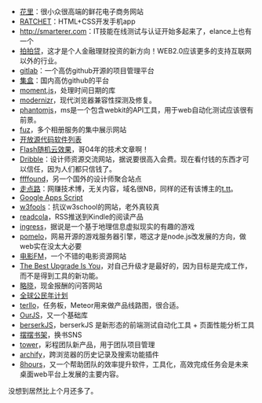 ---
---

* [花里](http://hua.li)：很小众很高端的鲜花电子商务网站
* [RATCHET](http://goratchet.com/)：HTML+CSS开发手机app
* <http://smarterer.com>：IT技能在线测试与认证开始多起来了，elance上也有一个
* [拍拍贷](http://www.ppdai.com/)，这才是个人金融理财投资的新方向！WEB2.0应该更多的支持互联网以外的行业。
* [gitlab](http://www.gitlabhq.com/)：一个高仿github开源的项目管理平台
* [集盒](https://geakit.com/)：国内高仿github的平台
* [moment.js](http://momentjs.com/)，处理时间日期的库
* [modernizr](http://modernizr.com/)，现代浏览器兼容性探测及修复。
* [phantomjs](http://phantomjs.org/)，ms是一个包含webkit的API工具，用于web自动化测试应该很有前景。
* [fuz](http://fuz.li/)，多个相册服务的集中展示网站
* [开放源代码软件列表](http://zh.wikipedia.org/wiki/开放源代码软件列表)
* [Flash随机云效果](http://www.7880.com/info/Article-38d3bac0.html)，哥04年的技术文章啊！
* [Dribble](http://dribbble.com/)：设计师资源交流网站，据说要很高入会费。现在看付钱的东西才可以信任，因为人们都只信钱了。
* [ffffound](http://ffffound.com/)，另一个国外的设计师聚合站点
* [走点路](http://zou.lu/)：网赚技术博，无关内容，域名很NB，同样的还有该博主的[t.tt](http://t.tt/)。
* [Google Apps Script](https://developers.google.com/apps-script/)
* [w3fools](http://w3fools.com/)：抗议w3school的网站，老外真较真
* [readcola](http://www.readcola.com/)，RSS推送到Kindle的阅读产品
* [ingress](http://www.ingress.com/)，据说是一个基于地理信息虚拟现实的有趣的游戏
* [pomelo](https://github.com/NetEase/pomelo)，网易开源的游戏服务器引擎，嗯这才是node.js改发展的方向，做web实在没太大必要
* [电影FM](http://beta.dianying.fm/)，一个不错的电影资源网站
* [The Best Upgrade Is You](http://minimalmac.com/post/34081675157/the-best-upgrade-is-you)，对自己升级才是最好的，因为目标是完成工作，而不是得到工具的新功能。
* [略晓](http://luexiao.com/)，现金报酬的问答网站
* [全球公民年计划](http://globalcitizenyear.org/)
* [terllo](https://trello.com/)，任务板，Meteor用来做产品线路图，很合适。
* [OurJS](http://s79.github.com/OurJS/intro/)，又一个基础库
* [berserkJS](https://github.com/tapir-dream/berserkJS)，berserkJS 是新形态的前端测试自动化工具 + 页面性能分析工具
* [摆摆书架](http://bookfor.us/)，换书SNS
* [tower](http://tower.cn)，彩程团队新产品，用于团队项目管理
* [archify](https://www.archify.com/)，跨浏览器的历史记录及搜索功能插件
* [8hours](http://8hours.do/)，又一个帮助团队的效率提升软件，工具化，高效完成任务会是未来桌面web平台上发展的主要内容。

没想到居然比上个月还多了。
